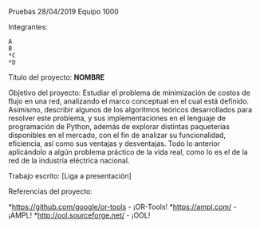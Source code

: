 Pruebas   28/04/2019
Equipo 1000

Integrantes:

    A
    B
    *C
    *D
    
Título del proyecto: **NOMBRE**

Objetivo del proyecto: Estudiar el problema de minimización de costos de flujo en una red, analizando el marco conceptual en el cual está definido. Asimismo, describir algunos de los algoritmos teóricos desarrollados para resolver este problema, y sus implementaciones en el lenguaje de programación de Python, además de explorar distintas paqueterías disponibles en el mercado, con el fin de analizar su funcionalidad, eficiencia, así como sus ventajas y desventajas. Todo lo anterior aplicándolo a algún problema práctico de la vida real, como lo es el de la red de la industria eléctrica nacional.

Trabajo escrito: [Liga a presentación]

Referencias del proyecto:

*https://github.com/google/or-tools - ¡OR-Tools!
*https://ampl.com/ - ¡AMPL!
*http://ool.sourceforge.net/ - ¡OOL!
